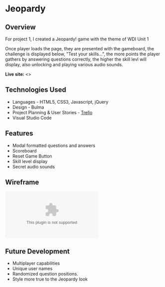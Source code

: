 # Jeopardy
## Overview

For project 1, I created a Jeopardy! game with the theme of WDI Unit 1

Once player loads the page, they are presented with the gameboard, the challenge is displayed below, "Test your skills...", the more points the player gathers by answering questions correctly, the higher the skill levl will display, also unlocking and playing various audio sounds.

**Live site:** <>

## Technologies Used

  * Languages - HTML5, CSS3, Javascript, jQuery
  * Design - Bulma
  * Project Planning & User Stories - [Trello](https://trello.com/b/7NQef3vU/pirject-jeopardy)
  * Visual Studio Code


## Features

  * Modal formatted questions and answers
  * Scoreboard
  * Reset Game Button
  * Skill level display
  * Secret audio sounds
  


## Wireframe

![Wireframe](https://github.com/cducote/jeopardy/blob/master/storyboard.docx)

## Future Development


  * Multiplayer capabilities
  * Unique user names
  * Randomized question positions.
  * Style more true to the Jeopardy look
  
